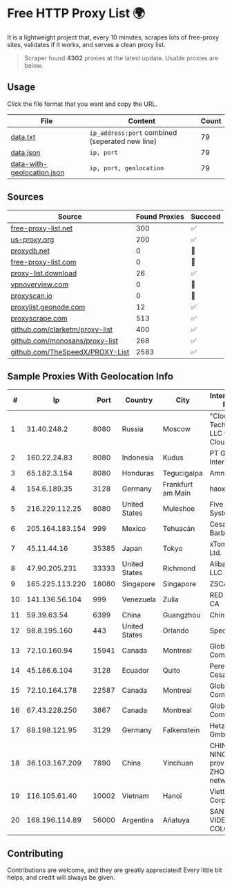 
# Free HTTP Proxy List 🌍

It is a lightweight project that, every 10 minutes, scrapes lots of free-proxy sites, validates if it works, and serves a clean proxy list.


> Scraper found **4302** proxies at the latest update. Usable proxies are below.

## Usage

Click the file format that you want and copy the URL.


|File|Content|Count|
|----|-------|-----|
|[data.txt](https://raw.githubusercontent.com/themiralay/Proxy-List-World/master/data.txt)|`ip_address:port` combined (seperated new line)|79|
|[data.json](https://raw.githubusercontent.com/themiralay/Proxy-List-World/master/data.json)|`ip, port`|79|
|[data-with-geolocation.json](https://raw.githubusercontent.com/themiralay/Proxy-List-World/master/data-with-geolocation.json)|`ip, port, geolocation`|79|

## Sources

|Source|Found Proxies|Succeed|
|------|-------------|-------|
|[free-proxy-list.net](https://free-proxy-list.net)|300|✅|
|[us-proxy.org](https://www.us-proxy.org)|200|✅|
|[proxydb.net](http://proxydb.net)|0|🚫|
|[free-proxy-list.com](https://free-proxy-list.com/?page=&port=&type%5B%5D=http&type%5B%5D=https&up_time=0&search=Search)|0|🚫|
|[proxy-list.download](https://www.proxy-list.download/HTTP)|26|✅|
|[vpnoverview.com](https://vpnoverview.com/privacy/anonymous-browsing/free-proxy-servers)|0|🚫|
|[proxyscan.io](https://www.proxyscan.io)|0|🚫|
|[proxylist.geonode.com](https://proxylist.geonode.com/api/proxy-list?limit=300&page=1&sort_by=lastChecked&sort_type=desc&protocols=http,https)|12|✅|
|[proxyscrape.com](https://api.proxyscrape.com/v2/?request=displayproxies&protocol=http&timeout=10000&country=all&ssl=all&anonymity=all)|513|✅|
|[github.com/clarketm/proxy-list](https://raw.githubusercontent.com/clarketm/proxy-list/master/proxy-list-raw.txt)|400|✅|
|[github.com/monosans/proxy-list](https://raw.githubusercontent.com/monosans/proxy-list/main/proxies/http.txt)|268|✅|
|[github.com/TheSpeedX/PROXY-List](https://raw.githubusercontent.com/TheSpeedX/PROXY-List/master/http.txt)|2583|✅|


## Sample Proxies With Geolocation Info

|#|Ip|Port|Country|City|Internet Service Provider|
|-|--|----|-------|----|-------------------------|
|1|31.40.248.2|8080|Russia|Moscow|"Cloud Technologies" LLC trading as Cloud.ru|
|2|160.22.24.83|8080|Indonesia|Kudus|PT Giga Media Internet|
|3|65.182.3.154|8080|Honduras|Tegucigalpa|Amnet US LLC|
|4|154.6.189.35|3128|Germany|Frankfurt am Main|haoxiangyun|
|5|216.229.112.25|8080|United States|Muleshoe|Five Area Systems, LLC|
|6|205.164.183.154|999|Mexico|Tehuacán|Cesar Flores Barbosa|
|7|45.11.44.16|35385|Japan|Tokyo|xTom Japan Co., Ltd.|
|8|47.90.205.231|33333|United States|Richmond|Alibaba.com LLC|
|9|165.225.113.220|18080|Singapore|Singapore|ZSCALER, INC.|
|10|141.136.56.104|999|Venezuela|Zulia|RED SERVITEL, CA|
|11|59.39.63.54|6399|China|Guangzhou|Chinanet|
|12|98.8.195.160|443|United States|Orlando|Spectrum|
|13|72.10.160.94|15941|Canada|Montreal|GloboTech Communications|
|14|45.186.6.104|3128|Ecuador|Quito|Perez Tito Julio Cesar|
|15|72.10.164.178|22587|Canada|Montreal|GloboTech Communications|
|16|67.43.228.250|3867|Canada|Montreal|GloboTech Communications|
|17|88.198.121.95|3129|Germany|Falkenstein|Hetzner Online GmbH|
|18|36.103.167.209|7890|China|Yinchuan|CHINANET NINGXIA province ZHONGWEI IDC network|
|19|116.105.61.40|10002|Vietnam|Hanoi|Viettel Corporation|
|20|168.196.114.89|56000|Argentina|Añatuya|SAN GABRIEL VIDEO CABLE COLOR S.A.|



## Contributing

Contributions are welcome, and they are greatly appreciated! Every
little bit helps, and credit will always be given.

